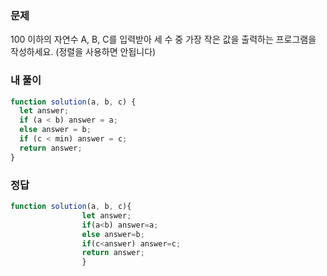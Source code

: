 ### 문제
100 이하의 자연수 A, B, C를 입력받아 세 수 중 가장 작은 값을 출력하는 프로그램을 작성하세요. (정렬을 사용하면 안됩니다)

### 내 풀이

```js
function solution(a, b, c) {
  let answer;
  if (a < b) answer = a;
  else answer = b;
  if (c < min) answer = c;
  return answer;
}
```

### 정답
```js
function solution(a, b, c){
                let answer;
                if(a<b) answer=a;
                else answer=b;
                if(c<answer) answer=c; 
                return answer;
                }
```
